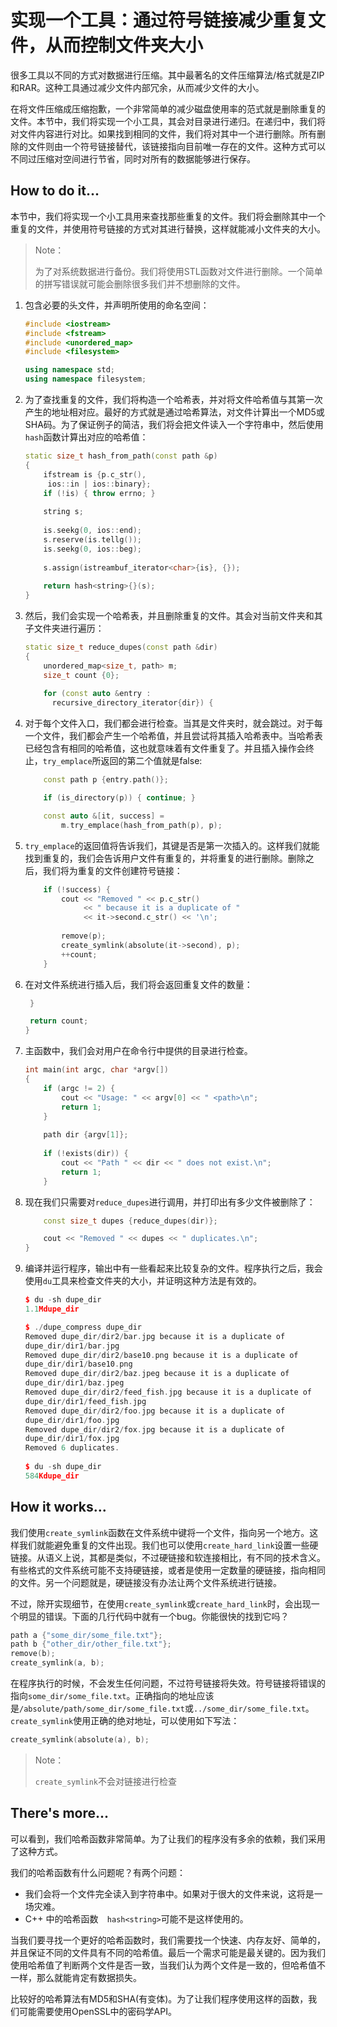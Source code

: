 # 实现一个工具：通过符号链接减少重复文件，从而控制文件夹大小

很多工具以不同的方式对数据进行压缩。其中最著名的文件压缩算法/格式就是ZIP和RAR。这种工具通过减少文件内部冗余，从而减少文件的大小。

在将文件压缩成压缩抱歉，一个非常简单的减少磁盘使用率的范式就是删除重复的文件。本节中，我们将实现一个小工具，其会对目录进行递归。在递归中，我们将对文件内容进行对比。如果找到相同的文件，我们将对其中一个进行删除。所有删除的文件则由一个符号链接替代，该链接指向目前唯一存在的文件。这种方式可以不同过压缩对空间进行节省，同时对所有的数据能够进行保存。

## How to do it...

本节中，我们将实现一个小工具用来查找那些重复的文件。我们将会删除其中一个重复的文件，并使用符号链接的方式对其进行替换，这样就能减小文件夹的大小。

> Note：
>
> 为了对系统数据进行备份。我们将使用STL函数对文件进行删除。一个简单的拼写错误就可能会删除很多我们并不想删除的文件。

1. 包含必要的头文件，并声明所使用的命名空间：

   ```c++
   #include <iostream>
   #include <fstream>
   #include <unordered_map>
   #include <filesystem>
   
   using namespace std;
   using namespace filesystem;
   ```

2. 为了查找重复的文件，我们将构造一个哈希表，并对将文件哈希值与其第一次产生的地址相对应。最好的方式就是通过哈希算法，对文件计算出一个MD5或SHA码。为了保证例子的简洁，我们将会把文件读入一个字符串中，然后使用`hash`函数计算出对应的哈希值：

   ```c++
   static size_t hash_from_path(const path &p)
   {
       ifstream is {p.c_str(),
       	ios::in | ios::binary};
       if (!is) { throw errno; }
       
       string s;
       
       is.seekg(0, ios::end);
       s.reserve(is.tellg());
       is.seekg(0, ios::beg);
       
       s.assign(istreambuf_iterator<char>{is}, {});
       
       return hash<string>{}(s);
   }
   ```

3. 然后，我们会实现一个哈希表，并且删除重复的文件。其会对当前文件夹和其子文件夹进行遍历：

   ```c++
   static size_t reduce_dupes(const path &dir)
   {
       unordered_map<size_t, path> m;
       size_t count {0};
       
       for (const auto &entry :
       	 recursive_directory_iterator{dir}) { 
   ```

4. 对于每个文件入口，我们都会进行检查。当其是文件夹时，就会跳过。对于每一个文件，我们都会产生一个哈希值，并且尝试将其插入哈希表中。当哈希表已经包含有相同的哈希值，这也就意味着有文件重复了。并且插入操作会终止，`try_emplace`所返回的第二个值就是false:

   ```c++
       const path p {entry.path()};
   
       if (is_directory(p)) { continue; }
   
       const auto &[it, success] =
           m.try_emplace(hash_from_path(p), p);
   ```

5. `try_emplace`的返回值将告诉我们，其键是否是第一次插入的。这样我们就能找到重复的，我们会告诉用户文件有重复的，并将重复的进行删除。删除之后，我们将为重复的文件创建符号链接：

   ```c++
       if (!success) {
           cout << "Removed " << p.c_str()
                << " because it is a duplicate of "
                << it->second.c_str() << '\n';
           
           remove(p);
           create_symlink(absolute(it->second), p);
           ++count;
       }	
   ```

6. 在对文件系统进行插入后，我们将会返回重复文件的数量：

   ```c++
   	}
   
   	return count;
   }
   ```

7. 主函数中，我们会对用户在命令行中提供的目录进行检查。

   ```c++
   int main(int argc, char *argv[])
   {
       if (argc != 2) {
           cout << "Usage: " << argv[0] << " <path>\n";
           return 1;
       }
       
       path dir {argv[1]};
       
       if (!exists(dir)) {
           cout << "Path " << dir << " does not exist.\n";
           return 1;
       }
   ```

8. 现在我们只需要对`reduce_dupes`进行调用，并打印出有多少文件被删除了：

   ```c++
       const size_t dupes {reduce_dupes(dir)};
   
       cout << "Removed " << dupes << " duplicates.\n";
   }
   ```

9. 编译并运行程序，输出中有一些看起来比较复杂的文件。程序执行之后，我会使用`du`工具来检查文件夹的大小，并证明这种方法是有效的。

   ```c++
   $ du -sh dupe_dir
   1.1Mdupe_dir
   
   $ ./dupe_compress dupe_dir
   Removed dupe_dir/dir2/bar.jpg because it is a duplicate of
   dupe_dir/dir1/bar.jpg
   Removed dupe_dir/dir2/base10.png because it is a duplicate of
   dupe_dir/dir1/base10.png
   Removed dupe_dir/dir2/baz.jpeg because it is a duplicate of
   dupe_dir/dir1/baz.jpeg
   Removed dupe_dir/dir2/feed_fish.jpg because it is a duplicate of
   dupe_dir/dir1/feed_fish.jpg
   Removed dupe_dir/dir2/foo.jpg because it is a duplicate of
   dupe_dir/dir1/foo.jpg
   Removed dupe_dir/dir2/fox.jpg because it is a duplicate of
   dupe_dir/dir1/fox.jpg
   Removed 6 duplicates.
       
   $ du -sh dupe_dir
   584Kdupe_dir
   ```

## How it works...

我们使用`create_symlink`函数在文件系统中键将一个文件，指向另一个地方。这样我们就能避免重复的文件出现。我们也可以使用`create_hard_link`设置一些硬链接。从语义上说，其都是类似，不过硬链接和软连接相比，有不同的技术含义。有些格式的文件系统可能不支持硬链接，或者是使用一定数量的硬链接，指向相同的文件。另一个问题就是，硬链接没有办法让两个文件系统进行链接。

不过，除开实现细节，在使用`create_symlink`或`create_hard_link`时，会出现一个明显的错误。下面的几行代码中就有一个bug。你能很快的找到它吗？

```c++
path a {"some_dir/some_file.txt"};
path b {"other_dir/other_file.txt"};
remove(b);
create_symlink(a, b);
```

在程序执行的时候，不会发生任何问题，不过符号链接将失效。符号链接将错误的指向`some_dir/some_file.txt`。正确指向的地址应该是`/absolute/path/some_dir/some_file.txt`或`../some_dir/some_file.txt`。`create_symlink`使用正确的绝对地址，可以使用如下写法：

 ```c++
create_symlink(absolute(a), b);
 ```

> Note：
>
> `create_symlink`不会对链接进行检查

## There's more...

可以看到，我们哈希函数非常简单。为了让我们的程序没有多余的依赖，我们采用了这种方式。

我们的哈希函数有什么问题呢？有两个问题：

- 我们会将一个文件完全读入到字符串中。如果对于很大的文件来说，这将是一场灾难。
- C++ 中的哈希函数`  hash<string>`可能不是这样使用的。

当我们要寻找一个更好的哈希函数时，我们需要找一个快速、内存友好、简单的，并且保证不同的文件具有不同的哈希值。最后一个需求可能是最关键的。因为我们使用哈希值了判断两个文件是否一致，当我们认为两个文件是一致的，但哈希值不一样，那么就能肯定有数据损失。

比较好的哈希算法有MD5和SHA(有变体)。为了让我们程序使用这样的函数，我们可能需要使用OpenSSL中的密码学API。

